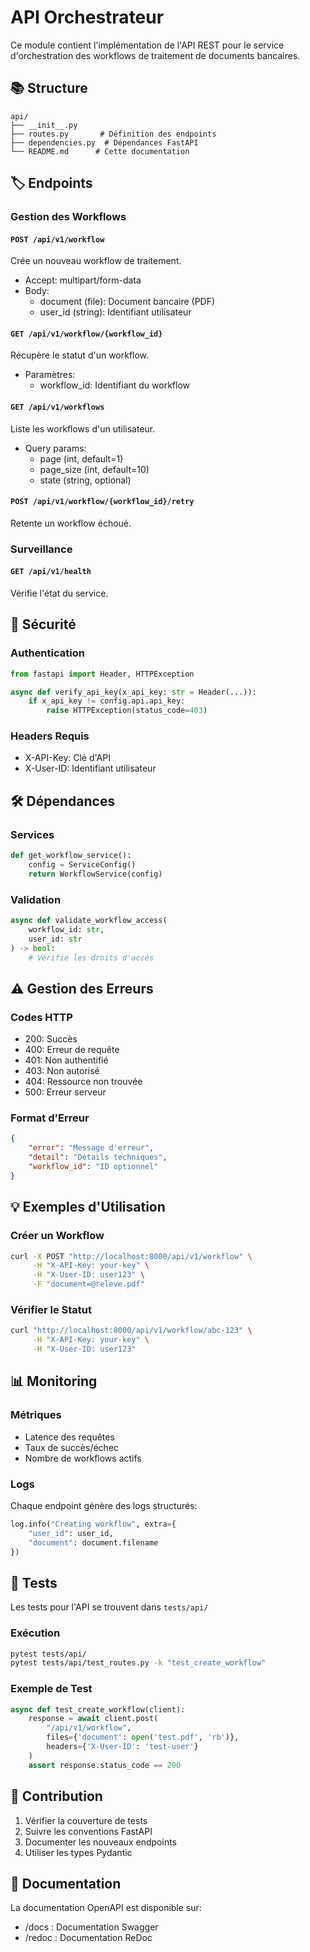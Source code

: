 # API Orchestrateur

Ce module contient l'implémentation de l'API REST pour le service d'orchestration des workflows de traitement de documents bancaires.

## 📚 Structure

```
api/
├── __init__.py
├── routes.py       # Définition des endpoints
├── dependencies.py  # Dépendances FastAPI
└── README.md      # Cette documentation
```

## 🏷️ Endpoints

### Gestion des Workflows

#### `POST /api/v1/workflow`
Crée un nouveau workflow de traitement.
- Accept: multipart/form-data
- Body:
  - document (file): Document bancaire (PDF)
  - user_id (string): Identifiant utilisateur

#### `GET /api/v1/workflow/{workflow_id}`
Récupère le statut d'un workflow.
- Paramètres:
  - workflow_id: Identifiant du workflow

#### `GET /api/v1/workflows`
Liste les workflows d'un utilisateur.
- Query params:
  - page (int, default=1)
  - page_size (int, default=10)
  - state (string, optional)

#### `POST /api/v1/workflow/{workflow_id}/retry`
Retente un workflow échoué.

### Surveillance

#### `GET /api/v1/health`
Vérifie l'état du service.

## 🔐 Sécurité

### Authentication
```python
from fastapi import Header, HTTPException

async def verify_api_key(x_api_key: str = Header(...)):
    if x_api_key != config.api.api_key:
        raise HTTPException(status_code=403)
```

### Headers Requis
- X-API-Key: Clé d'API
- X-User-ID: Identifiant utilisateur

## 🛠 Dépendances

### Services
```python
def get_workflow_service():
    config = ServiceConfig()
    return WorkflowService(config)
```

### Validation
```python
async def validate_workflow_access(
    workflow_id: str,
    user_id: str
) -> bool:
    # Vérifie les droits d'accès
```

## ⚠️ Gestion des Erreurs

### Codes HTTP
- 200: Succès
- 400: Erreur de requête
- 401: Non authentifié
- 403: Non autorisé
- 404: Ressource non trouvée
- 500: Erreur serveur

### Format d'Erreur
```json
{
    "error": "Message d'erreur",
    "detail": "Détails techniques",
    "workflow_id": "ID optionnel"
}
```

## 💡 Exemples d'Utilisation

### Créer un Workflow
```bash
curl -X POST "http://localhost:8000/api/v1/workflow" \
     -H "X-API-Key: your-key" \
     -H "X-User-ID: user123" \
     -F "document=@releve.pdf"
```

### Vérifier le Statut
```bash
curl "http://localhost:8000/api/v1/workflow/abc-123" \
     -H "X-API-Key: your-key" \
     -H "X-User-ID: user123"
```

## 📊 Monitoring

### Métriques
- Latence des requêtes
- Taux de succès/échec
- Nombre de workflows actifs

### Logs
Chaque endpoint génère des logs structurés:
```python
log.info("Creating workflow", extra={
    "user_id": user_id,
    "document": document.filename
})
```

## 🧪 Tests

Les tests pour l'API se trouvent dans `tests/api/`

### Exécution
```bash
pytest tests/api/
pytest tests/api/test_routes.py -k "test_create_workflow"
```

### Exemple de Test
```python
async def test_create_workflow(client):
    response = await client.post(
        "/api/v1/workflow",
        files={'document': open('test.pdf', 'rb')},
        headers={'X-User-ID': 'test-user'}
    )
    assert response.status_code == 200
```

## 👷 Contribution

1. Vérifier la couverture de tests
2. Suivre les conventions FastAPI
3. Documenter les nouveaux endpoints
4. Utiliser les types Pydantic

## 📙 Documentation

La documentation OpenAPI est disponible sur:
- /docs : Documentation Swagger
- /redoc : Documentation ReDoc